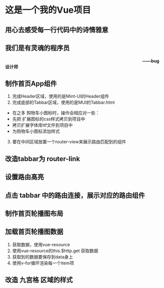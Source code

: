 # 这是一个我的Vue项目

## 用心去感受每一行代码中的诗情雅意

## 我们是有灵魂的程序员

####  &nbsp; &nbsp; &nbsp; &nbsp; &nbsp; &nbsp; &nbsp; &nbsp; &nbsp; &nbsp; &nbsp; &nbsp; &nbsp; &nbsp; &nbsp; &nbsp; &nbsp;&nbsp; &nbsp; &nbsp; &nbsp; &nbsp; &nbsp; &nbsp; &nbsp; &nbsp; &nbsp; &nbsp; &nbsp; &nbsp; &nbsp; &nbsp; &nbsp; &nbsp; &nbsp; &nbsp; &nbsp; &nbsp; &nbsp; &nbsp; &nbsp; &nbsp; &nbsp; &nbsp; &nbsp; &nbsp; &nbsp; &nbsp; &nbsp; &nbsp; &nbsp; &nbsp; &nbsp; &nbsp; &nbsp; &nbsp; &nbsp; &nbsp; &nbsp; &nbsp; &nbsp; &nbsp; &nbsp; &nbsp; &nbsp; &nbsp; &nbsp; &nbsp;  ——bug设计师


## 制作首页App组件
1. 完成Header区域，使用的是Mint-UI的Header组件 
2. 完成底部的Tabbar区域，使用的是MUI的Tabbar.html
 + 在之多 购物车小图标时，操作会相应对一些：
 + 先把 扩展图标的css样式拷贝到项目中
 + 拷贝扩展字体库ttf文件到项目中
 + 为购物车小图标添加样式
3. 要在中间区域放置一个router-view来展示路由匹配到的组件


## 改造tabbar为 router-link

## 设置路由高亮

## 点击 tabbar 中的路由连接，展示对应的路由组件

## 制作首页轮播图布局

## 加载首页轮播图数据
1. 获取数据，使用vue-resource
2. 使用vue-resource的this.$http.get 获取数据
3. 获取到的数据要保存到data身上
4. 使用v-for循环渲染每一个item项

## 改造 九宫格 区域的样式

